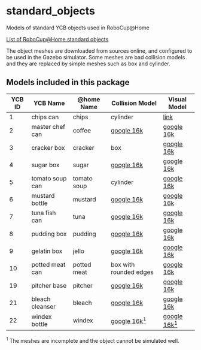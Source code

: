 # standard_objects
Models of standard YCB objects used in RoboCup@Home

[List of RoboCup@Home standard objects](https://github.com/RoboCupAtHome/AtHomeCommunityWiki/wiki/Standard-Objects)

The object meshes are downloaded from sources online, and configured to be used in the Gazebo simulator. 
Some meshes are bad collision models and they are replaced by simple meshes such as box and cylinder.

## Models included in this package

| YCB ID | YCB Name | @home Name | Collision Model | Visual Model |
| ------------- | ------------- | ------------- | ------------- | ------------- |
| 1 | chips can | chips | cylinder | [link](https://github.com/eleramp/ycb-objects-models-sim/tree/master/ycb_objects_models_sim/objects/YcbChipsCan) |
| 2 | master chef can | coffee | [google 16k](http://ycb-benchmarks.s3-website-us-east-1.amazonaws.com/data/google/002_master_chef_can_google_16k.tgz) | [google 16k](http://ycb-benchmarks.s3-website-us-east-1.amazonaws.com/data/google/002_master_chef_can_google_16k.tgz) |
| 3 | cracker box | cracker | box | [google 16k](http://ycb-benchmarks.s3-website-us-east-1.amazonaws.com/data/google/003_cracker_box_google_16k.tgz) |
| 4 | sugar box | sugar | [google 16k](http://ycb-benchmarks.s3-website-us-east-1.amazonaws.com/data/google/004_sugar_box_google_16k.tgz) | [google 16k](http://ycb-benchmarks.s3-website-us-east-1.amazonaws.com/data/google/004_sugar_box_google_16k.tgz) |
| 5 | tomato soup can | tomato soup | cylinder | [google 16k](http://ycb-benchmarks.s3-website-us-east-1.amazonaws.com/data/google/005_tomato_soup_can_google_16k.tgz) |
| 6 | mustard bottle | mustard | [google 16k](http://ycb-benchmarks.s3-website-us-east-1.amazonaws.com/data/google/006_mustard_bottle_google_16k.tgz) | [google 16k](http://ycb-benchmarks.s3-website-us-east-1.amazonaws.com/data/google/006_mustard_bottle_google_16k.tgz) |
| 7 | tuna fish can | tuna | [google 16k](http://ycb-benchmarks.s3-website-us-east-1.amazonaws.com/data/google/007_tuna_fish_can_google_16k.tgz) | [google 16k](http://ycb-benchmarks.s3-website-us-east-1.amazonaws.com/data/google/007_tuna_fish_can_google_16k.tgz) |
| 8 | pudding box | pudding | [google 16k](http://ycb-benchmarks.s3-website-us-east-1.amazonaws.com/data/google/008_pudding_box_google_16k.tgz) | [google 16k](http://ycb-benchmarks.s3-website-us-east-1.amazonaws.com/data/google/008_pudding_box_google_16k.tgz) |
| 9 | gelatin box | jello | [google 16k](http://ycb-benchmarks.s3-website-us-east-1.amazonaws.com/data/google/009_gelatin_box_google_16k.tgz) | [google 16k](http://ycb-benchmarks.s3-website-us-east-1.amazonaws.com/data/google/009_gelatin_box_google_16k.tgz) |
| 10 | potted meat can | potted meat | box with rounded edges | [google 16k](http://ycb-benchmarks.s3-website-us-east-1.amazonaws.com/data/google/010_potted_meat_can_google_16k.tgz) |
| 19 | pitcher base | pitcher | [google 16k](http://ycb-benchmarks.s3-website-us-east-1.amazonaws.com/data/google/019_pitcher_base_google_16k.tgz) | [google 16k](http://ycb-benchmarks.s3-website-us-east-1.amazonaws.com/data/google/019_pitcher_base_google_16k.tgz) |
| 21 | bleach cleanser | bleach | [google 16k](http://ycb-benchmarks.s3-website-us-east-1.amazonaws.com/data/google/021_bleach_cleanser_google_16k.tgz) | [google 16k](http://ycb-benchmarks.s3-website-us-east-1.amazonaws.com/data/google/021_bleach_cleanser_google_16k.tgz) |
| 22 | windex bottle | windex | [google 16k<sup>1</sup>](http://ycb-benchmarks.s3-website-us-east-1.amazonaws.com/data/google/022_windex_bottle_google_16k.tgz) | [google 16k<sup>1</sup>](http://ycb-benchmarks.s3-website-us-east-1.amazonaws.com/data/google/022_windex_bottle_google_16k.tgz) |

<sup>1</sup> The meshes are incomplete and the object cannot be simulated well.
